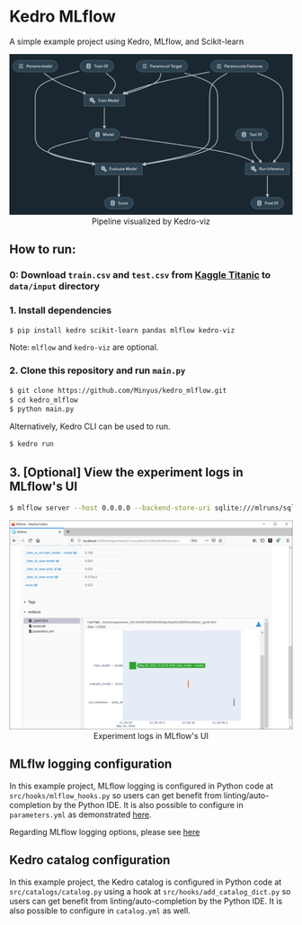 # Kedro MLflow

A simple example project using Kedro, MLflow, and Scikit-learn

<p align="center">
<img src="img/kedro_pipeline.png">
Pipeline visualized by Kedro-viz
</p>

## How to run:

### 0: Download `train.csv` and `test.csv` from [Kaggle Titanic](https://www.kaggle.com/c/titanic/data) to `data/input` directory

### 1. Install dependencies

```bash
$ pip install kedro scikit-learn pandas mlflow kedro-viz 
```

Note: `mlflow` and `kedro-viz` are optional.

### 2. Clone this repository and run `main.py`

```bash
$ git clone https://github.com/Minyus/kedro_mlflow.git
$ cd kedro_mlflow
$ python main.py
```

Alternatively, Kedro CLI can be used to run.

```bash
$ kedro run
```

## 3. [Optional] View the experiment logs in MLflow's UI 

```bash
$ mlflow server --host 0.0.0.0 --backend-store-uri sqlite:///mlruns/sqlite.db --default-artifact-root ./mlruns/experiment_001
```

<p align="center">
<img src="img/mlflow_ui.png">
Experiment logs in MLflow's UI
</p>

## MLflw logging configuration

In this example project, MLflow logging is configured in Python code at `src/hooks/mlflow_hooks.py` so users can get benefit from linting/auto-completion by the Python IDE. It is also possible to configure in `parameters.yml` as demonstrated [here](https://github.com/Minyus/pipelinex_sklearn).

Regarding MLflow logging options, please see [here](https://github.com/Minyus/pipelinex#define-kedro-hooks-using-hooks-key)

## Kedro catalog configuration

In this example project, the Kedro catalog is configured in Python code at `src/catalogs/catalog.py` using a hook at `src/hooks/add_catalog_dict.py` so users can get benefit from linting/auto-completion by the Python IDE. It is also possible to configure in `catalog.yml` as well.
